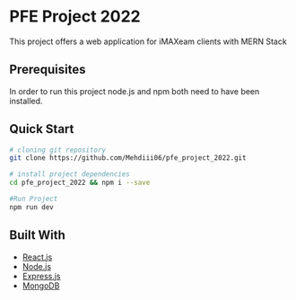 # PFE Project 2022

This project offers a web application for iMAXeam clients with MERN Stack

## Prerequisites
In order to run this project node.js and npm both need to have been installed.

## Quick Start
```bash
# cloning git repository
git clone https://github.com/Mehdiii06/pfe_project_2022.git

# install project dependencies
cd pfe_project_2022 && npm i --save

#Run Project 
npm run dev
```

## Built With
* [React.js](https://reactjs.org/)
* [Node.js](https://nodejs.org/)
* [Express.js](https://expressjs.com/)
* [MongoDB](https://www.mongodb.com/)